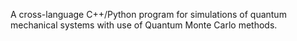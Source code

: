 A cross-language C++/Python program for simulations of quantum mechanical systems with use of Quantum Monte Carlo methods.